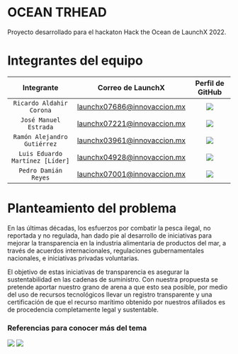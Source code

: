 # OCEAN TRHEAD

Proyecto desarrollado para el hackaton Hack the Ocean de LaunchX 2022.

# Integrantes del equipo

| Integrante | Correo de LaunchX | Perfil de GitHub |
| :-------------: |:-------------:| :-----:|
|`Ricardo Aldahir Corona`|launchx07686@innovaccion.mx|<a href="https://github.com/{Aquí el nombre de tu perfil}" target="_blank"><img src="https://img.shields.io/badge/%F0%9F%94%97link-{Aquí el nombre de tu perfil}-blue?"></a>|
|`José Manuel Estrada`|launchx07221@innovaccion.mx|<a href="https://github.com/ManoloEstradas" target="_blank"><img src="https://img.shields.io/badge/%F0%9F%94%97link-ManoloEstradas-blue?"></a>|
|`Ramón Alejandro Gutiérrez`|launchx03961@innovaccion.mx|<a href="https://github.com/RAlexGC" target="_blank"><img src="https://img.shields.io/badge/%F0%9F%94%97link-RAlexGC-blue?"></a>|
|`Luis Eduardo Martínez [Líder]`|launchx04928@innovaccion.mx|<a href="https://github.com/leduardomp" target="_blank"><img src="https://img.shields.io/badge/%F0%9F%94%97link-leduardomp-blue?"></a>|
|`Pedro Damián Reyes`|launchx07001@innovaccion.mx|<a href="https://github.com/PDamianReyes" target="_blank"><img src="https://img.shields.io/badge/%F0%9F%94%97link-PDamianReyes-blue?"></a>|

# Planteamiento del problema

En las últimas décadas, los esfuerzos por combatir la pesca ilegal, no reportada y no regulada, han dado pie al desarrollo de iniciativas para mejorar la transparencia en la industria alimentaria de productos del mar, a través de acuerdos internacionales, regulaciones gubernamentales nacionales, e iniciativas privadas voluntarias.

El objetivo de estas iniciativas de transparencia es asegurar la sustentabilidad en las cadenas de suministro. Con nuestra propuesta se pretende aportar nuestro grano de arena a que esto sea posible, por medio del uso de recursos tecnológicos llevar un registro transparente y una certificación de que el recurso marítimo obtenido por nuestros afiliados es de procedencia completamente legal y sustentable.

### Referencias para conocer más del tema

<a href="https://github.com/RAlexGC" target="_blank"><img src="https://img.shields.io/badge/%F0%9F%94%97link-RAlexGC-blue?"></a>
<a href="https://github.com/RAlexGC" target="_blank"><img src="https://img.shields.io/badge/%F0%9F%94%97link-RAlexGC-blue?"></a>

